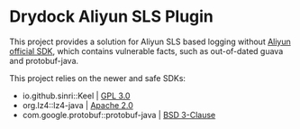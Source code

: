 # Drydock Aliyun SLS Plugin

This project provides a solution for Aliyun SLS based logging
without [Aliyun official SDK](https://mvnrepository.com/artifact/com.aliyun.openservices/aliyun-log-producer),
which contains vulnerable facts, such as out-of-dated guava and protobuf-java.

This project relies on the newer and safe SDKs:

* io.github.sinri::Keel | [GPL 3.0](https://www.gnu.org/licenses/gpl-3.0.txt)
* org.lz4::lz4-java | [Apache 2.0](https://github.com/lz4/lz4-java#Apache-2.0-1-ov-file)
* com.google.protobuf::protobuf-java | [BSD 3-Clause](https://opensource.org/licenses/BSD-3-Clause)


